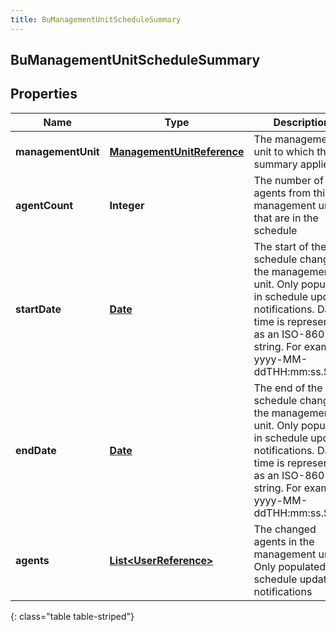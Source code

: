 ```yaml
---
title: BuManagementUnitScheduleSummary
---
```

## BuManagementUnitScheduleSummary


## Properties

| Name | Type | Description | Notes |
| ------------ | ------------- | ------------- | ------------- |
| **managementUnit** | <!----><!---->[**ManagementUnitReference**](ManagementUnitReference.html)<!----> | The management unit to which this summary applies |  [optional] |
| **agentCount** | <!----><!---->**Integer**<!----> | The number of agents from this management unit that are in the schedule |  [optional] |
| **startDate** | <!----><!---->[**Date**](Date.html)<!----> | The start of the schedule change in the management unit. Only populated in schedule update notifications. Date time is represented as an ISO-8601 string. For example: yyyy-MM-ddTHH:mm:ss.SSSZ |  [optional] |
| **endDate** | <!----><!---->[**Date**](Date.html)<!----> | The end of the schedule change in the management unit. Only populated in schedule update notifications. Date time is represented as an ISO-8601 string. For example: yyyy-MM-ddTHH:mm:ss.SSSZ |  [optional] |
| **agents** | <!----><!---->[**List&lt;UserReference&gt;**](UserReference.html)<!----> | The changed agents in the management unit. Only populated in schedule update notifications |  [optional] |
{: class="table table-striped"}



